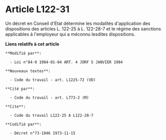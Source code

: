 # Article L122-31

Un décret en Conseil d'Etat détermine les modalités d'application des dispositions des articles L. 122-25 à L. 122-28-7 et le
régime des sanctions applicables à l'employeur qui a méconnu lesdites dispositions.

**Liens relatifs à cet article**

	**Modifié par**:

	  - Loi n°84-9 1984-01-04 ART. 4 JORF 5 JANVIER 1984

	**Nouveaux textes**:

	  - Code du travail - art. L1225-72 (VD)

	**Cité par**:

	  - Code du travail - art. L773-2 (M)

	**Cite**:

	  - Code du travail L122-25 A L122-28-7

	**Codifié par**:

	  - Décret n°73-1046 1973-11-15
